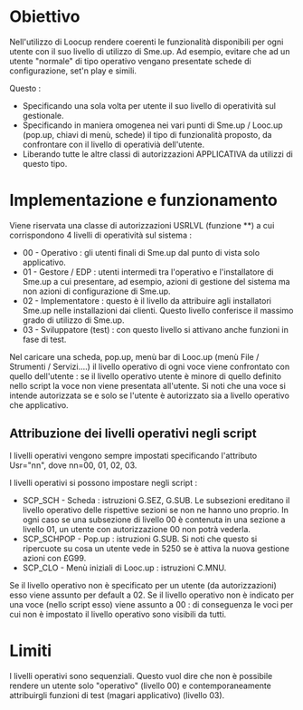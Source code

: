 # Obiettivo
Nell'utilizzo di Loocup rendere coerenti le funzionalità disponibili per ogni utente con il suo livello di utilizzo di Sme.up.
Ad esempio, evitare che ad un utente "normale" di tipo operativo vengano presentate schede di configurazione, set'n play e simili.

Questo : 
 * Specificando una sola volta per utente il suo livello di operatività sul gestionale.
 * Specificando in maniera omogenea nei vari punti di Sme.up / Looc.up (pop.up, chiavi di menù, schede) il tipo di funzionalità proposto, da confrontare con il livello di operativià dell'utente.
 * Liberando tutte le altre classi di autorizzazioni APPLICATIVA da utilizzi di questo tipo.

# Implementazione e funzionamento
Viene riservata una classe di autorizzazioni USRLVL (funzione **) a cui corrispondono 4 livelli di operatività sul sistema : 
 * 00 - Operativo :  gli utenti finali di Sme.up dal punto di vista solo applicativo.
 * 01 - Gestore / EDP :  utenti intermedi tra l'operativo e l'installatore di Sme.up a cui presentare, ad esempio, azioni di gestione del sistema ma non azioni
di configurazione di Sme.up.
 * 02 - Implementatore :  questo è il livello da attribuire agli installatori Sme.up nelle installazioni dai clienti. Questo livello conferisce il massimo grado di utilizzo di Sme.up.
 * 03 - Sviluppatore (test) :  con questo livello si attivano anche funzioni in fase di test.

Nel caricare una scheda, pop.up, menù bar di Looc.up (menù File / Strumenti / Servizi....) il livello operativo di ogni voce viene confrontato con quello dell'utente :  se il livello operativo utente è minore di quello definito nello script la voce non viene presentata all'utente. Si noti che una voce si intende autorizzata se e solo se l'utente è autorizzato sia a livello operativo che applicativo.


## Attribuzione dei livelli operativi negli script
I livelli operativi vengono sempre impostati specificando l'attributo Usr="nn", dove nn=00, 01, 02, 03.

I livelli operativi si possono impostare negli script : 
 * SCP_SCH - Scheda :  istruzioni G.SEZ, G.SUB. Le subsezioni ereditano il livello operativo delle rispettive sezioni se non ne hanno uno proprio. In ogni caso se una subsezione di livello 00 è contenuta in una sezione a livello 01, un utente con autorizzazione 00 non potrà vederla.
 * SCP_SCHPOP - Pop.up :  istruzioni G.SUB. Si noti che questo si ripercuote su cosa un utente vede in 5250 se è attiva la nuova gestione azioni con £G99.
 * SCP_CLO - Menù iniziali di Looc.up :  istruzioni C.MNU.

Se il livello operativo non è specificato per un utente (da autorizzazioni) esso viene assunto per default a 02.
Se il livello operativo non è indicato per una voce (nello script esso) viene assunto a 00 :  di conseguenza le voci per cui non è impostato il livello operativo sono visibili da tutti.


# Limiti
I livelli operativi sono sequenziali. Questo vuol dire che non è possibile rendere un utente solo "operativo" (livello 00) e contemporaneamente attribuirgli funzioni di test (magari applicativo) (livello 03).
